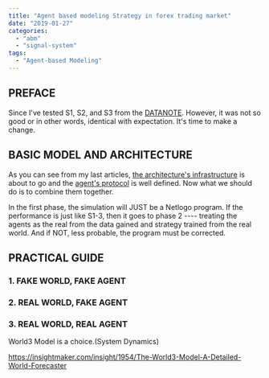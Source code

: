 ```yaml
---
title: "Agent based modeling Strategy in forex trading market"
date: "2019-01-27"
categories: 
  - "abm"
  - "signal-system"
tags:
  - "Agent-based Modeling"
---
```


## PREFACE

Since I've tested S1, S2, and S3 from the [DATANOTE](https://datanote.readthedocs.io/zh/latest/). However, it was not so good or in other words, identical with expectation. It's time to make a change.

## BASIC MODEL AND ARCHITECTURE

As you can see from my last articles, [the architecture's infrastructure](https://blog.lofyer.org/the-forex-quantum-trade-system-and-infrastructure/) is about to go and the [agent's protocol](https://blog.lofyer.org/%E5%9F%BA%E4%BA%8E%E5%A4%96%E6%B1%87%E5%B8%82%E5%9C%BA%E6%8A%80%E6%9C%AF%E6%8C%87%E6%A0%87%E7%9A%84abm%E5%BB%BA%E6%A8%A1/) is well defined. Now what we should do is to combine them together.

In the first phase, the simulation will JUST be a Netlogo program. If the performance is just like S1-3, then it goes to phase 2 ---- treating the agents as the real from the data gained and strategy trained from the real world. And if NOT, less probable, the program must be corrected.

## PRACTICAL GUIDE

### 1\. FAKE WORLD, FAKE AGENT

### 2\. REAL WORLD, FAKE AGENT

### 3\. REAL WORLD, REAL AGENT

World3 Model is a choice.(System Dynamics)

https://insightmaker.com/insight/1954/The-World3-Model-A-Detailed-World-Forecaster
